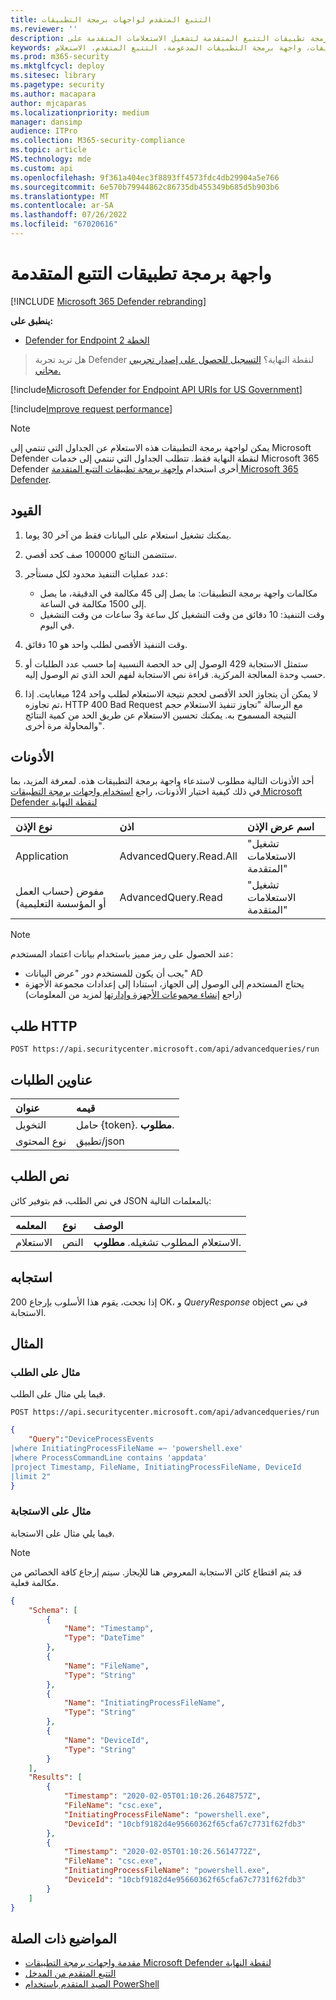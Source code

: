 ```yaml
---
title: التتبع المتقدم لواجهات برمجة التطبيقات
ms.reviewer: ''
description: تعلم كيفية استخدام واجهة برمجة تطبيقات التتبع المتقدمة لتشغيل الاستعلامات المتقدمة على Microsoft Defender لنقطة النهاية. تعرف على القيود واطلع على مثال.
keywords: واجهة برمجة التطبيقات، واجهة برمجة التطبيقات المدعومة، التتبع المتقدم، الاستعلام
ms.prod: m365-security
ms.mktglfcycl: deploy
ms.sitesec: library
ms.pagetype: security
ms.author: macapara
author: mjcaparas
ms.localizationpriority: medium
manager: dansimp
audience: ITPro
ms.collection: M365-security-compliance
ms.topic: article
MS.technology: mde
ms.custom: api
ms.openlocfilehash: 9f361a404ec3f8893ff4573fdc4db29904a5e766
ms.sourcegitcommit: 6e570b79944862c86735db455349b685d5b903b6
ms.translationtype: MT
ms.contentlocale: ar-SA
ms.lasthandoff: 07/26/2022
ms.locfileid: "67020616"
---
```

# <a name="advanced-hunting-api"></a>واجهة برمجة تطبيقات التتبع المتقدمة

[!INCLUDE [Microsoft 365 Defender rebranding](../../includes/microsoft-defender.md)]


**ينطبق على:** 
- [Defender for Endpoint الخطة 2](https://go.microsoft.com/fwlink/p/?linkid=2154037)

> هل تريد تجربة Defender لنقطة النهاية؟ [التسجيل للحصول على إصدار تجريبي مجاني.](https://signup.microsoft.com/create-account/signup?products=7f379fee-c4f9-4278-b0a1-e4c8c2fcdf7e&ru=https://aka.ms/MDEp2OpenTrial?ocid=docs-wdatp-exposedapis-abovefoldlink)

[!include[Microsoft Defender for Endpoint API URIs for US Government](../../includes/microsoft-defender-api-usgov.md)]

[!include[Improve request performance](../../includes/improve-request-performance.md)]

> [!NOTE]
> يمكن لواجهة برمجة التطبيقات هذه الاستعلام عن الجداول التي تنتمي إلى Microsoft Defender لنقطة النهاية فقط. تتطلب الجداول التي تنتمي إلى خدمات Microsoft 365 Defender أخرى استخدام [واجهة برمجة تطبيقات التتبع المتقدمة Microsoft 365 Defender](/microsoft-365/security/defender/api-advanced-hunting).

## <a name="limitations"></a>القيود

1. يمكنك تشغيل استعلام على البيانات فقط من آخر 30 يوما.

2. ستتضمن النتائج 100000 صف كحد أقصى.

3. عدد عمليات التنفيذ محدود لكل مستأجر:
   - مكالمات واجهة برمجة التطبيقات: ما يصل إلى 45 مكالمة في الدقيقة، ما يصل إلى 1500 مكالمة في الساعة.
   - وقت التنفيذ: 10 دقائق من وقت التشغيل كل ساعة و3 ساعات من وقت التشغيل في اليوم.

4. وقت التنفيذ الأقصى لطلب واحد هو 10 دقائق.

5. ستمثل الاستجابة 429 الوصول إلى حد الحصة النسبية إما حسب عدد الطلبات أو حسب وحدة المعالجة المركزية. قراءة نص الاستجابة لفهم الحد الذي تم الوصول إليه.

6. لا يمكن أن يتجاوز الحد الأقصى لحجم نتيجة الاستعلام لطلب واحد 124 ميغابايت. إذا تم تجاوزه، HTTP 400 Bad Request مع الرسالة "تجاوز تنفيذ الاستعلام حجم النتيجة المسموح به. يمكنك تحسين الاستعلام عن طريق الحد من كمية النتائج والمحاولة مرة أخرى".

## <a name="permissions"></a>الأذونات

أحد الأذونات التالية مطلوب لاستدعاء واجهة برمجة التطبيقات هذه. لمعرفة المزيد، بما في ذلك كيفية اختيار الأذونات، راجع [استخدام واجهات برمجة التطبيقات Microsoft Defender لنقطة النهاية](apis-intro.md)

نوع الإذن|اذن|اسم عرض الإذن
:---|:---|:---
Application|AdvancedQuery.Read.All|"تشغيل الاستعلامات المتقدمة"
مفوض (حساب العمل أو المؤسسة التعليمية)|AdvancedQuery.Read|"تشغيل الاستعلامات المتقدمة"

> [!NOTE]
> عند الحصول على رمز مميز باستخدام بيانات اعتماد المستخدم:
>
> - يجب أن يكون للمستخدم دور "عرض البيانات" AD
> - يحتاج المستخدم إلى الوصول إلى الجهاز، استنادا إلى إعدادات مجموعة الأجهزة (راجع [إنشاء مجموعات الأجهزة وإدارتها](machine-groups.md) لمزيد من المعلومات)

## <a name="http-request"></a>طلب HTTP

```http
POST https://api.securitycenter.microsoft.com/api/advancedqueries/run
```

## <a name="request-headers"></a>عناوين الطلبات

عنوان|قيمه
:---|:---
التخويل|حامل {token}. **مطلوب**.
نوع المحتوى|تطبيق/json

## <a name="request-body"></a>نص الطلب

في نص الطلب، قم بتوفير كائن JSON بالمعلمات التالية:

المعلمه|نوع|الوصف
:---|:---|:---
الاستعلام|النص|الاستعلام المطلوب تشغيله. **مطلوب**.

## <a name="response"></a>استجابه

إذا نجحت، يقوم هذا الأسلوب بإرجاع 200 OK، و _QueryResponse_ object في نص الاستجابة.

## <a name="example"></a>المثال

### <a name="request-example"></a>مثال على الطلب

فيما يلي مثال على الطلب.

```http
POST https://api.securitycenter.microsoft.com/api/advancedqueries/run
```

```json
{
    "Query":"DeviceProcessEvents
|where InitiatingProcessFileName =~ 'powershell.exe'
|where ProcessCommandLine contains 'appdata'
|project Timestamp, FileName, InitiatingProcessFileName, DeviceId
|limit 2"
}
```

### <a name="response-example"></a>مثال على الاستجابة

فيما يلي مثال على الاستجابة.

> [!NOTE]
> قد يتم اقتطاع كائن الاستجابة المعروض هنا للإيجاز. سيتم إرجاع كافة الخصائص من مكالمة فعلية.

```json
{
    "Schema": [
        {
            "Name": "Timestamp",
            "Type": "DateTime"
        },
        {
            "Name": "FileName",
            "Type": "String"
        },
        {
            "Name": "InitiatingProcessFileName",
            "Type": "String"
        },
        {
            "Name": "DeviceId",
            "Type": "String"
        }
    ],
    "Results": [
        {
            "Timestamp": "2020-02-05T01:10:26.2648757Z",
            "FileName": "csc.exe",
            "InitiatingProcessFileName": "powershell.exe",
            "DeviceId": "10cbf9182d4e95660362f65cfa67c7731f62fdb3"
        },
        {
            "Timestamp": "2020-02-05T01:10:26.5614772Z",
            "FileName": "csc.exe",
            "InitiatingProcessFileName": "powershell.exe",
            "DeviceId": "10cbf9182d4e95660362f65cfa67c7731f62fdb3"
        }
    ]
}
```

## <a name="related-topics"></a>المواضيع ذات الصلة

- [مقدمة واجهات برمجة التطبيقات Microsoft Defender لنقطة النهاية](apis-intro.md)
- [التتبع المتقدم من المدخل](advanced-hunting-query-language.md)
- [الصيد المتقدم باستخدام PowerShell](run-advanced-query-sample-powershell.md)

